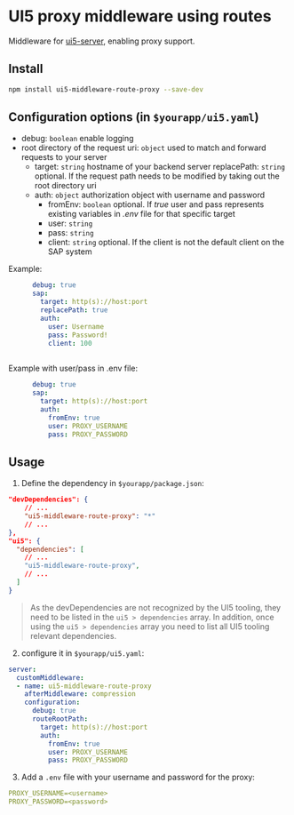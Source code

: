 # UI5 proxy middleware using routes

Middleware for [ui5-server](https://github.com/SAP/ui5-server), enabling proxy support.

## Install

```bash
npm install ui5-middleware-route-proxy --save-dev
```

## Configuration options (in `$yourapp/ui5.yaml`)

- debug: `boolean`
  enable logging
- root directory of the request uri: `object`
  used to match and forward requests to your server
  - target: `string`
    hostname of your backend server
    replacePath: `string` optional. If the request path needs to be modified by taking out the root directory uri
  - auth: `object`
    authorization object with username and password
    - fromEnv: `boolean` optional. If _true_ user and pass represents existing variables in _.env_ file for that specific target
    - user: `string`
    - pass: `string` 
    - client: `string` optional. If the client is not the default client on the SAP system
    
  
Example:
```yml
      debug: true
      sap: 
        target: http(s)://host:port
        replacePath: true
        auth:
          user: Username
          pass: Password!
          client: 100
          
```

Example with user/pass in .env file:
```yaml
      debug: true
      sap: 
        target: http(s)://host:port
        auth:
          fromEnv: true
          user: PROXY_USERNAME
          pass: PROXY_PASSWORD
```


## Usage

1. Define the dependency in `$yourapp/package.json`:

```json
"devDependencies": {
    // ...
    "ui5-middleware-route-proxy": "*"
    // ...
},
"ui5": {
  "dependencies": [
    // ...
    "ui5-middleware-route-proxy",
    // ...
  ]
}
```

> As the devDependencies are not recognized by the UI5 tooling, they need to be listed in the `ui5 > dependencies` array. In addition, once using the `ui5 > dependencies` array you need to list all UI5 tooling relevant dependencies.

2. configure it in `$yourapp/ui5.yaml`:

```yaml
server:
  customMiddleware:
  - name: ui5-middleware-route-proxy
    afterMiddleware: compression
    configuration:
      debug: true
      routeRootPath: 
        target: http(s)://host:port
        auth:
          fromEnv: true
          user: PROXY_USERNAME
          pass: PROXY_PASSWORD
```

3. Add a `.env` file with your username and password for the proxy:

```yaml
PROXY_USERNAME=<username>
PROXY_PASSWORD=<password>
```
